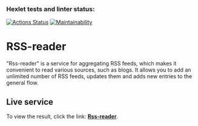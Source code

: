 ### Hexlet tests and linter status:
[![Actions Status](https://github.com/maslo34/frontend-project-11/actions/workflows/hexlet-check.yml/badge.svg)](https://github.com/maslo34/frontend-project-11/actions)
[![Maintainability](https://api.codeclimate.com/v1/badges/b0212890a87667ecbfd9/maintainability)](https://codeclimate.com/github/maslo34/frontend-project-11/maintainability)
# RSS-reader
"Rss-reader" is a service for aggregating RSS feeds, which makes it convenient to read various sources, such as blogs. It allows you to add an unlimited number of RSS feeds, updates them and adds new entries to the general flow.
## Live service
To view the result, click the link: [**Rss-reader**](https://frontend-project-11-6my8x79g1-maslos-projects.vercel.app/).